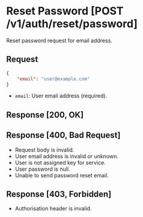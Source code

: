 # Reset Password [POST /v1/auth/reset/password]

Reset password request for email address.

## Request

```json
{
    "email": "user@example.com"
}
```

- `email`: User email address (required).

## Response [200, OK]

## Response [400, Bad Request]

- Request body is invalid.
- User email address is invalid or unknown.
- User is not assigned key for service.
- User password is null.
- Unable to send password reset email.

## Response [403, Forbidden]

- Authorisation header is invalid.
